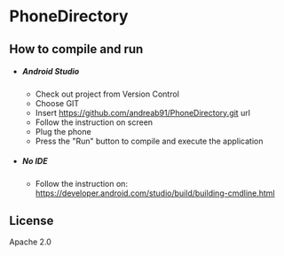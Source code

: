 # PhoneDirectory

How to compile and run
----
* ##### Android Studio
    * Check out project from Version Control
    * Choose GIT
    * Insert https://github.com/andreab91/PhoneDirectory.git url
    * Follow the instruction on screen
    * Plug the phone
    * Press the "Run" button to compile and execute the application

* ##### No IDE
    * Follow the instruction on: https://developer.android.com/studio/build/building-cmdline.html
    
License
----
Apache 2.0
